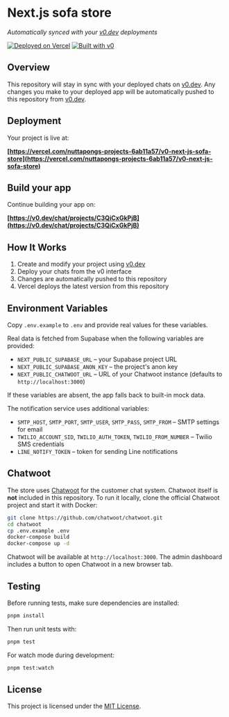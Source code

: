 # Next.js sofa store

*Automatically synced with your [v0.dev](https://v0.dev) deployments*

[![Deployed on Vercel](https://img.shields.io/badge/Deployed%20on-Vercel-black?style=for-the-badge&logo=vercel)](https://vercel.com/nuttapongs-projects-6ab11a57/v0-next-js-sofa-store)
[![Built with v0](https://img.shields.io/badge/Built%20with-v0.dev-black?style=for-the-badge)](https://v0.dev/chat/projects/C3QiCxGkPjB)

## Overview

This repository will stay in sync with your deployed chats on [v0.dev](https://v0.dev).
Any changes you make to your deployed app will be automatically pushed to this repository from [v0.dev](https://v0.dev).

## Deployment

Your project is live at:

**[https://vercel.com/nuttapongs-projects-6ab11a57/v0-next-js-sofa-store](https://vercel.com/nuttapongs-projects-6ab11a57/v0-next-js-sofa-store)**

## Build your app

Continue building your app on:

**[https://v0.dev/chat/projects/C3QiCxGkPjB](https://v0.dev/chat/projects/C3QiCxGkPjB)**

## How It Works

1. Create and modify your project using [v0.dev](https://v0.dev)
2. Deploy your chats from the v0 interface
3. Changes are automatically pushed to this repository
4. Vercel deploys the latest version from this repository

## Environment Variables

Copy `.env.example` to `.env` and provide real values for these variables.

Real data is fetched from Supabase when the following variables are provided:

- `NEXT_PUBLIC_SUPABASE_URL` – your Supabase project URL
- `NEXT_PUBLIC_SUPABASE_ANON_KEY` – the project's anon key
- `NEXT_PUBLIC_CHATWOOT_URL` – URL of your Chatwoot instance (defaults to `http://localhost:3000`)

If these variables are absent, the app falls back to built-in mock data.

The notification service uses additional variables:

- `SMTP_HOST`, `SMTP_PORT`, `SMTP_USER`, `SMTP_PASS`, `SMTP_FROM` – SMTP settings for email
- `TWILIO_ACCOUNT_SID`, `TWILIO_AUTH_TOKEN`, `TWILIO_FROM_NUMBER` – Twilio SMS credentials
- `LINE_NOTIFY_TOKEN` – token for sending Line notifications

## Chatwoot

The store uses [Chatwoot](https://www.chatwoot.com/) for the customer chat
system. Chatwoot itself is **not** included in this repository. To run it
locally, clone the official Chatwoot project and start it with Docker:

```bash
git clone https://github.com/chatwoot/chatwoot.git
cd chatwoot
cp .env.example .env
docker-compose build
docker-compose up -d
```

Chatwoot will be available at `http://localhost:3000`. The admin dashboard
includes a button to open Chatwoot in a new browser tab.

## Testing

Before running tests, make sure dependencies are installed:

```bash
pnpm install
```

Then run unit tests with:

```bash
pnpm test
```

For watch mode during development:

```bash
pnpm test:watch
```

## License

This project is licensed under the [MIT License](LICENSE).
